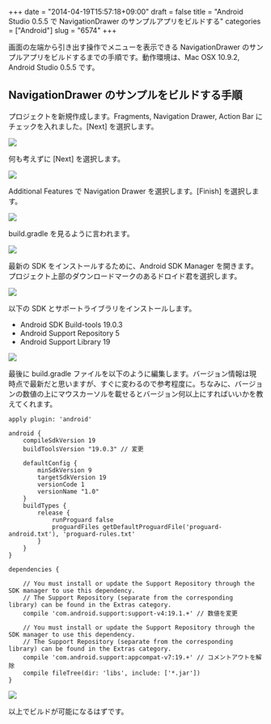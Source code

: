 +++
date = "2014-04-19T15:57:18+09:00"
draft = false
title = "Android Studio 0.5.5 で NavigationDrawer のサンプルアプリをビルドする"
categories = ["Android"]
slug = "6574"
+++

画面の左端から引き出す操作でメニューを表示できる NavigationDrawer のサンプルアプリをビルドするまでの手順です。動作環境は、Mac OSX 10.9.2, Android Studio 0.5.5 です。

## NavigationDrawer のサンプルをビルドする手順

プロジェクトを新規作成します。Fragments, Navigation Drawer, Action Bar にチェックを入れました。[Next] を選択します。

![](/images/2014/04/6574_1.png)

何も考えずに [Next] を選択します。

![](/images/2014/04/6574_2.png)

Additional Features で Navigation Drawer を選択します。[Finish] を選択します。

![](/images/2014/04/6574_3.png)

build.gradle を見るように言われます。

![](/images/2014/04/6574_4.png)

最新の SDK をインストールするために、Android SDK Manager を開きます。プロジェクト上部のダウンロードマークのあるドロイド君を選択します。

![](/images/2014/04/6574_5.png)

以下の SDK とサポートライブラリをインストールします。

* Android SDK Build-tools 19.0.3
* Android Support Repository 5
* Android Support Library 19

![](/images/2014/04/6574_6.png)

最後に build.gradle ファイルを以下のように編集します。バージョン情報は現時点で最新だと思いますが、すぐに変わるので参考程度に。ちなみに、バージョンの数値の上にマウスカーソルを載せるとバージョン何以上にすればいいかを教えてくれます。

```
apply plugin: 'android'

android {
    compileSdkVersion 19
    buildToolsVersion "19.0.3" // 変更

    defaultConfig {
        minSdkVersion 9
        targetSdkVersion 19
        versionCode 1
        versionName "1.0"
    }
    buildTypes {
        release {
            runProguard false
            proguardFiles getDefaultProguardFile('proguard-android.txt'), 'proguard-rules.txt'
        }
    }
}

dependencies {

    // You must install or update the Support Repository through the SDK manager to use this dependency.
    // The Support Repository (separate from the corresponding library) can be found in the Extras category.
    compile 'com.android.support:support-v4:19.1.+' // 数値を変更

    // You must install or update the Support Repository through the SDK manager to use this dependency.
    // The Support Repository (separate from the corresponding library) can be found in the Extras category.
    compile 'com.android.support:appcompat-v7:19.+' // コメントアウトを解除
    compile fileTree(dir: 'libs', include: ['*.jar'])
}
```

![](/images/2014/04/6574_7.png)

以上でビルドが可能になるはずです。
